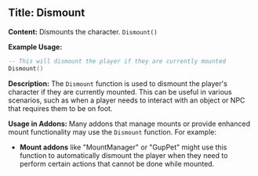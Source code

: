 ## Title: Dismount

**Content:**
Dismounts the character.
`Dismount()`

**Example Usage:**
```lua
-- This will dismount the player if they are currently mounted
Dismount()
```

**Description:**
The `Dismount` function is used to dismount the player's character if they are currently mounted. This can be useful in various scenarios, such as when a player needs to interact with an object or NPC that requires them to be on foot.

**Usage in Addons:**
Many addons that manage mounts or provide enhanced mount functionality may use the `Dismount` function. For example:
- **Mount addons** like "MountManager" or "GupPet" might use this function to automatically dismount the player when they need to perform certain actions that cannot be done while mounted.